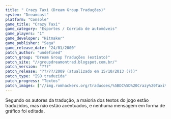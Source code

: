 ```yaml
---
title: " Crazy Taxi (Dream Group Traduções)"
system: "Dreamcast"
platform: "Console"
game_title: "Crazy Taxi"
game_category: "Esportes / Corrida de automóveis"
game_players: "1"
game_developer: "Hitmaker"
game_publisher: "Sega"
game_release_date: "24/01/2000"
patch_author: "undefined"
patch_group: "Dream Group Traduções (extinto)"
patch_site: "//groupdreamontrad.blogspot.com.br/"
patch_version: "???"
patch_release: "??/??/2009 (atualizado em 15/10/2013 (?))"
patch_type: "ISO traduzida"
patch_progress: "Textos"
patch_images: ["//img.romhackers.org/traducoes/%5BDC%5D%20Crazy%20Taxi%20-%20Dream%20Group%20Tradu%C3%A7%C3%B5es%20-%201.jpg","//img.romhackers.org/traducoes/%5BDC%5D%20Crazy%20Taxi%20-%20Dream%20Group%20Tradu%C3%A7%C3%B5es%20-%202.jpg","//img.romhackers.org/traducoes/%5BDC%5D%20Crazy%20Taxi%20-%20Dream%20Group%20Tradu%C3%A7%C3%B5es%20-%203.jpg"]
---
```

Segundo os autores da tradução, a maioria dos textos do jogo estão traduzidos, mas não estão acentuados, e nenhuma mensagem em forma de gráfico foi editada.